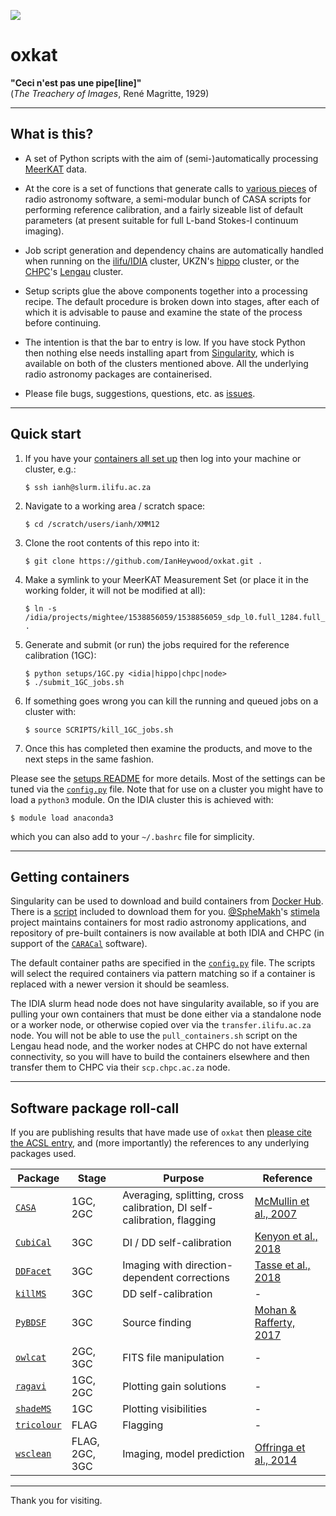 ![](https://i.imgur.com/u3bvu9n.png)
# oxkat

<b>"Ceci n'est pas une pipe[line]"</b><br> 
(_The Treachery of Images_, René Magritte, 1929)

---

## What is this?

* A set of Python scripts with the aim of (semi-)automatically processing [MeerKAT](https://www.sarao.ac.za/science-engineering/meerkat/) data. 


* At the core is a set of functions that generate calls to [various pieces](README.md#software-package-roll-call) of radio astronomy software, a semi-modular bunch of CASA scripts for performing reference calibration, and a fairly sizeable list of default parameters (at present suitable for full L-band Stokes-I continuum imaging).


* Job script generation and dependency chains are automatically handled when running on the [ilifu/IDIA](https://www.idia.ac.za/) cluster, UKZN's [hippo](https://astro.ukzn.ac.za/~hippo/) cluster, or the [CHPC](https://www.chpc.ac.za/)'s [Lengau](https://www.chpc.ac.za/index.php/resources/lengau-cluster) cluster.


* Setup scripts glue the above components together into a processing recipe. The default procedure is broken down into stages, after each of which it is advisable to pause and examine the state of the process before continuing.  


* The intention is that the bar to entry is low. If you have stock Python then nothing else needs installing apart from [Singularity](https://singularity.lbl.gov/), which is available on both of the clusters mentioned above. All the underlying radio astronomy packages are containerised. 


* Please file bugs, suggestions, questions, etc. as [issues](https://github.com/IanHeywood/oxkat/issues).


---

## Quick start

1. If you have your [containers all set up](README.md#getting-containers) then log into your machine or cluster, e.g.:

   ```
   $ ssh ianh@slurm.ilifu.ac.za
   ```

2. Navigate to a working area / scratch space:

   ```
   $ cd /scratch/users/ianh/XMM12
   ```

3. Clone the root contents of this repo into it:

   ```
   $ git clone https://github.com/IanHeywood/oxkat.git .
   ```

4. Make a symlink to your MeerKAT Measurement Set (or place it in the working folder, it will not be modified at all):

   ```
   $ ln -s /idia/projects/mightee/1538856059/1538856059_sdp_l0.full_1284.full_pol.ms .
   ```

5. Generate and submit (or run) the jobs required for the reference calibration (1GC):

   ```
   $ python setups/1GC.py <idia|hippo|chpc|node>
   $ ./submit_1GC_jobs.sh
   ```

6. If something goes wrong you can kill the running and queued jobs on a cluster with:

   ```
   $ source SCRIPTS/kill_1GC_jobs.sh
   ```

7. Once this has completed then examine the products, and move to the next steps in the same fashion. 

Please see the [setups README](setups/README.md) for more details. Most of the settings can be tuned via the [`config.py`](oxkat/config.py) file. Note that for use on a cluster you might have to load a `python3` module. On the IDIA cluster this is achieved with:

   ```
   $ module load anaconda3
   ```

which you can also add to your `~/.bashrc` file for simplicity.

---

## Getting containers

Singularity can be used to download and build containers from [Docker Hub](https://hub.docker.com/). There is a [script](https://github.com/IanHeywood/oxkat/blob/master/tools/pull_containers.sh) included to download them for you. [@SpheMakh](https://github.com/sphemakh)'s [stimela](https://hub.docker.com/u/stimela) project maintains containers for most radio astronomy applications, and repository of pre-built containers is now available at both IDIA and CHPC (in support of the [`CARACal`](https://github.com/caracal-pipeline) software).

The default container paths are specified in the [`config.py`](oxkat/config.py) file. The scripts will select the required containers via pattern matching so if a container is replaced with a newer version it should be seamless.

The IDIA slurm head node does not have singularity available, so if you are pulling your own containers that must be done either via a standalone node or a worker node, or otherwise copied over via the `transfer.ilifu.ac.za` node. You will not be able to use the `pull_containers.sh` script on the Lengau head node, and the worker nodes at CHPC do not have external connectivity, so you will have to build the containers elsewhere and then transfer them to CHPC via their `scp.chpc.ac.za` node.

---

## Software package roll-call

If you are publishing results that have made use of `oxkat` then [please cite the ACSL entry](https://ui.adsabs.harvard.edu/abs/2020ascl.soft09003H/abstract), and (more importantly) the references to any underlying packages used.

| Package | Stage | Purpose | Reference |
| --- | --- | --- | --- | 
| [`CASA`](https://casa.nrao.edu/) | 1GC, 2GC | Averaging, splitting, cross calibration, DI self-calibration, flagging | [McMullin et al., 2007](https://ui.adsabs.harvard.edu/abs/2007ASPC..376..127M/abstract)|
| [`CubiCal`](https://github.com/ratt-ru/CubiCal) | 3GC | DI / DD self-calibration | [Kenyon et al., 2018](https://ui.adsabs.harvard.edu/abs/2018MNRAS.478.2399K/abstract)|
| [`DDFacet`](https://github.com/saopicc/DDFacet) | 3GC | Imaging with direction-dependent corrections | [Tasse et al., 2018](https://ui.adsabs.harvard.edu/abs/2018A%26A...611A..87T/abstract) | 
| [`killMS`](https://github.com/saopicc/killMS) | 3GC | DD self-calibration| - |
| [`PyBDSF`](https://www.astron.nl/citt/pybdsf/) | 3GC | Source finding | [Mohan & Rafferty, 2017](https://ui.adsabs.harvard.edu/abs/2015ascl.soft02007M/abstract) |
| [`owlcat`](https://github.com/ska-sa/owlcat/) | 2GC, 3GC |FITS file manipulation | - |
| [`ragavi`](https://github.com/ratt-ru/ragavi/) | 1GC, 2GC | Plotting gain solutions| - |
| [`shadeMS`](https://github.com/ratt-ru/shadeMS/) | 1GC | Plotting visibilities| - |
| [`tricolour`](https://github.com/ska-sa/tricolour) | FLAG | Flagging | - |
| [`wsclean`](https://sourceforge.net/p/wsclean/wiki/Home/) | FLAG, 2GC, 3GC | Imaging, model prediction | [Offringa et al., 2014](https://ui.adsabs.harvard.edu/abs/2014MNRAS.444..606O/abstract)|

---

Thank you for visiting.


